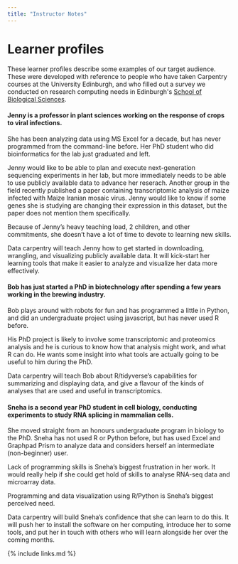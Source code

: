 ```yaml
---
title: "Instructor Notes"
---
```



# Learner profiles

These learner profiles describe some examples of our target audience. These were developed with reference to people who have taken Carpentry courses at the University Edinburgh, and who filled out a survey we conducted on research computing needs in Edinburgh's [School of Biological Sciences](https://www.ed.ac.uk/biology).


#### Jenny is a professor in plant sciences working on the response of crops to viral infections.

She has been analyzing data using MS Excel for a decade, but has never programmed from the command-line before. Her PhD student who did bioinformatics for the lab just graduated and left.

Jenny would like to be able to plan and execute next-generation sequencing experiments in her lab, but more immediately needs to be able to use publicly available data to advance her reserach. Another group in the field recently published a paper containing transcriptomic analysis of maize infected with Maize Iranian mosaic virus. Jenny would like to know if some genes she is studying are changing their expression in this dataset, but the paper does not mention them specifically.

Because of Jenny’s heavy teaching load, 2 children, and other commitments, she doesn’t have a lot of time to devote to learning new skills.

Data carpentry will teach Jenny how to get started in downloading, wrangling, and visualizing publicly available data. It will kick-start her learning tools that make it easier to analyze and visualize her data more effectively.

#### Bob has just started a PhD in biotechnology after spending a few years working in the brewing industry.

Bob plays around with robots for fun and has programmed a little in Python, and did an undergraduate project using javascript, but has never used R before.

His PhD project is likely to involve some transcriptomic and proteomics analysis and he is curious to know how that analysis might work, and what R can do. He wants some insight into what tools are actually going to be useful to him during the PhD.

Data carpentry will teach Bob about R/tidyverse’s capabilities for summarizing and displaying data, and give a flavour of the kinds of analyses that are used and useful in transcriptomics.


#### Sneha is a second year PhD student in cell biology, conducting experiments to study RNA splicing in mammalian cells.

She moved straight from an honours undergraduate program in biology to the PhD. Sneha has not used R or Python before, but has used Excel and Graphpad Prism to analyze data and considers herself an intermediate (non-beginner) user.

Lack of programming skills is Sneha’s biggest frustration in her work. It would really help if she could get hold of skills to analyse RNA-seq data and microarray data.

Programming and data visualization using R/Python is Sneha’s biggest perceived need.

Data carpentry will build Sneha’s confidence that she can learn to do this. It will push her to install the software on her computing, introduce her to some tools, and put her in touch with others who will learn alongside her over the coming months.


{% include links.md %}
